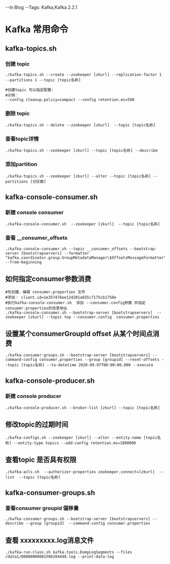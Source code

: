 --In Blog
--Tags: Kafka,Kafka 2.2.1

# Kafka 常用命令

## kafka-topics.sh

### 创建 topic

```shell
./kafka-topics.sh --create --zookeeper [zkurl] --replication-factor 1 --partitions 1 --topic [topic名称]

#创建topic 可以指定配置:
#示例：
--config cleanup.policy=compact --config retention.ms=500
```

### 删除 topic
```shell
./kafka-topics.sh --delete --zookeeper [zkurl]  --topic [topic名称]
```

### 查看topic详情
```shell
./kafka-topics.sh --zookeeper [zkurl] --topic [topic名称] --describe
```

### 添加partition
```shell
./kafka-topics.sh --zookeeper [zkurl] --alter --topic [topic名称] --partitions [分区数]
```




## kafka-console-consumer.sh

### 新建 console consumer

```shell
./kafka-console-consumer.sh  --zookeeper [zkurl]  --topic [topic名称]
```
### 查看 __consumer_offsets

```shell
./kafka-console-consumer.sh --topic __consumer_offsets --bootstrap-server [bootstrapservers] --formatter "kafka.coordinator.group.GroupMetadataManager\$OffsetsMessageFormatter"  --from-beginning
```

## 如何指定consumer参数消费

```shell
#先创建，编辑 consumer.properties 文件
#添加： client.id=1e357476ee124201a655c7175cb1750e
#执行kafka-console-consumer.sh  添加 --consumer.config参数 并指定consuemr.properties的目录地址
./kafka-console-consumer.sh --bootstrap-server [bootstrapservers]  --zookeeper [zkurl] --topic top --consumer.config  consumer.properties
```

## 设置某个consumerGroupId offset 从某个时间点消费

```shell
./kafka-consumer-groups.sh --bootstrap-server [bootstrapservers] --command-config consumer.properties --group [groupid] --reset-offsets --topic [topic名称] --to-datetime 2020-09-07T00:00:00.000 --execute
```

## kafka-console-producer.sh

### 新建 console producer
```shell
./kafka-console-producer.sh --broker-list [zkurl] --topic [topic名称]
```


## 修改topic的过期时间
```shell
./kafka-configs.sh --zookeeper [zkurl] --alter --entity-name [topic名称] --entity-type topics --add-config retention.ms=1800000
```

## 查看topic 是否具有权限
```shell
./kafka-acls.sh  --authorizer-properties zookeeper.connect=[zkurl]  --list  --topic [topic名称] 
```

## kafka-consumer-groups.sh

###  查看consumer groupid 偏移量

```shell
./kafka-consumer-groups.sh --bootstrap-server [bootstrapservers] --describe --group [groupid]  --command-config consumer.properties
```

## 查看 xxxxxxxxx.log消息文件

```shell
./kafka-run-class.sh kafka.tools.DumpLogSegments --files /data1/00000000001506204448.log --print-data-log
```